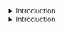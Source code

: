 <details>
<summary>Introduction</summary>
<br>

  <img width="1068" alt="image" src="https://github.com/rupeshpanwar/quick-bite/assets/75510135/3f58a6bb-0393-4142-beef-587c51d7c26f">

  <img width="1035" alt="image" src="https://github.com/rupeshpanwar/quick-bite/assets/75510135/ad80cd3e-38c4-4636-bc18-8af77ea6a05e">

  
</details>

<details>
<summary>Introduction</summary>
<br>
  
</details>
